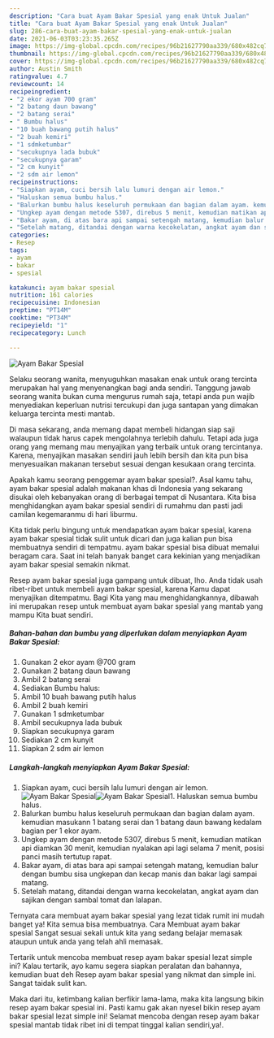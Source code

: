 ```yaml
---
description: "Cara buat Ayam Bakar Spesial yang enak Untuk Jualan"
title: "Cara buat Ayam Bakar Spesial yang enak Untuk Jualan"
slug: 286-cara-buat-ayam-bakar-spesial-yang-enak-untuk-jualan
date: 2021-06-03T03:23:35.265Z
image: https://img-global.cpcdn.com/recipes/96b21627790aa339/680x482cq70/ayam-bakar-spesial-foto-resep-utama.jpg
thumbnail: https://img-global.cpcdn.com/recipes/96b21627790aa339/680x482cq70/ayam-bakar-spesial-foto-resep-utama.jpg
cover: https://img-global.cpcdn.com/recipes/96b21627790aa339/680x482cq70/ayam-bakar-spesial-foto-resep-utama.jpg
author: Austin Smith
ratingvalue: 4.7
reviewcount: 14
recipeingredient:
- "2 ekor ayam 700 gram"
- "2 batang daun bawang"
- "2 batang serai"
- " Bumbu halus"
- "10 buah bawang putih halus"
- "2 buah kemiri"
- "1 sdmketumbar"
- "secukupnya lada bubuk"
- "secukupnya garam"
- "2 cm kunyit"
- "2 sdm air lemon"
recipeinstructions:
- "Siapkan ayam, cuci bersih lalu lumuri dengan air lemon."
- "Haluskan semua bumbu halus."
- "Balurkan bumbu halus keseluruh permukaan dan bagian dalam ayam. kemudian masukann 1 batang serai dan 1 batang daun bawang kedalam bagian per 1 ekor ayam."
- "Ungkep ayam dengan metode 5307, direbus 5 menit, kemudian matikan api diamkan 30 menit, kemudian nyalakan api lagi selama 7 menit, posisi panci masih tertutup rapat."
- "Bakar ayam, di atas bara api sampai setengah matang, kemudian balur dengan bumbu sisa ungkepan dan kecap manis dan bakar lagi sampai matang."
- "Setelah matang, ditandai dengan warna kecokelatan, angkat ayam dan sajikan dengan sambal tomat dan lalapan."
categories:
- Resep
tags:
- ayam
- bakar
- spesial

katakunci: ayam bakar spesial 
nutrition: 161 calories
recipecuisine: Indonesian
preptime: "PT14M"
cooktime: "PT34M"
recipeyield: "1"
recipecategory: Lunch

---
```



![Ayam Bakar Spesial](https://img-global.cpcdn.com/recipes/96b21627790aa339/680x482cq70/ayam-bakar-spesial-foto-resep-utama.jpg)

Selaku seorang wanita, menyuguhkan masakan enak untuk orang tercinta merupakan hal yang menyenangkan bagi anda sendiri. Tanggung jawab seorang  wanita bukan cuma mengurus rumah saja, tetapi anda pun wajib menyediakan keperluan nutrisi tercukupi dan juga santapan yang dimakan keluarga tercinta mesti mantab.

Di masa  sekarang, anda memang dapat membeli hidangan siap saji walaupun tidak harus capek mengolahnya terlebih dahulu. Tetapi ada juga orang yang memang mau menyajikan yang terbaik untuk orang tercintanya. Karena, menyajikan masakan sendiri jauh lebih bersih dan kita pun bisa menyesuaikan makanan tersebut sesuai dengan kesukaan orang tercinta. 



Apakah kamu seorang penggemar ayam bakar spesial?. Asal kamu tahu, ayam bakar spesial adalah makanan khas di Indonesia yang sekarang disukai oleh kebanyakan orang di berbagai tempat di Nusantara. Kita bisa menghidangkan ayam bakar spesial sendiri di rumahmu dan pasti jadi camilan kegemaranmu di hari liburmu.

Kita tidak perlu bingung untuk mendapatkan ayam bakar spesial, karena ayam bakar spesial tidak sulit untuk dicari dan juga kalian pun bisa membuatnya sendiri di tempatmu. ayam bakar spesial bisa dibuat memalui beragam cara. Saat ini telah banyak banget cara kekinian yang menjadikan ayam bakar spesial semakin nikmat.

Resep ayam bakar spesial juga gampang untuk dibuat, lho. Anda tidak usah ribet-ribet untuk membeli ayam bakar spesial, karena Kamu dapat menyajikan ditempatmu. Bagi Kita yang mau menghidangkannya, dibawah ini merupakan resep untuk membuat ayam bakar spesial yang mantab yang mampu Kita buat sendiri.

<!--inarticleads1-->

##### Bahan-bahan dan bumbu yang diperlukan dalam menyiapkan Ayam Bakar Spesial:

1. Gunakan 2 ekor ayam @700 gram
1. Gunakan 2 batang daun bawang
1. Ambil 2 batang serai
1. Sediakan  Bumbu halus:
1. Ambil 10 buah bawang putih halus
1. Ambil 2 buah kemiri
1. Gunakan 1 sdmketumbar
1. Ambil secukupnya lada bubuk
1. Siapkan secukupnya garam
1. Sediakan 2 cm kunyit
1. Siapkan 2 sdm air lemon




<!--inarticleads2-->

##### Langkah-langkah menyiapkan Ayam Bakar Spesial:

1. Siapkan ayam, cuci bersih lalu lumuri dengan air lemon.
<img src="https://img-global.cpcdn.com/steps/ca2c04b9afbd3390/160x128cq70/ayam-bakar-spesial-langkah-memasak-1-foto.jpg" alt="Ayam Bakar Spesial"><img src="https://img-global.cpcdn.com/steps/609c6d8e33a3d357/160x128cq70/ayam-bakar-spesial-langkah-memasak-1-foto.jpg" alt="Ayam Bakar Spesial">1. Haluskan semua bumbu halus.
1. Balurkan bumbu halus keseluruh permukaan dan bagian dalam ayam. kemudian masukann 1 batang serai dan 1 batang daun bawang kedalam bagian per 1 ekor ayam.
1. Ungkep ayam dengan metode 5307, direbus 5 menit, kemudian matikan api diamkan 30 menit, kemudian nyalakan api lagi selama 7 menit, posisi panci masih tertutup rapat.
1. Bakar ayam, di atas bara api sampai setengah matang, kemudian balur dengan bumbu sisa ungkepan dan kecap manis dan bakar lagi sampai matang.
1. Setelah matang, ditandai dengan warna kecokelatan, angkat ayam dan sajikan dengan sambal tomat dan lalapan.




Ternyata cara membuat ayam bakar spesial yang lezat tidak rumit ini mudah banget ya! Kita semua bisa membuatnya. Cara Membuat ayam bakar spesial Sangat sesuai sekali untuk kita yang sedang belajar memasak ataupun untuk anda yang telah ahli memasak.

Tertarik untuk mencoba membuat resep ayam bakar spesial lezat simple ini? Kalau tertarik, ayo kamu segera siapkan peralatan dan bahannya, kemudian buat deh Resep ayam bakar spesial yang nikmat dan simple ini. Sangat taidak sulit kan. 

Maka dari itu, ketimbang kalian berfikir lama-lama, maka kita langsung bikin resep ayam bakar spesial ini. Pasti kamu gak akan nyesel bikin resep ayam bakar spesial lezat simple ini! Selamat mencoba dengan resep ayam bakar spesial mantab tidak ribet ini di tempat tinggal kalian sendiri,ya!.

